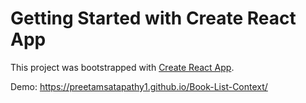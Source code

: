 # Getting Started with Create React App

This project was bootstrapped with [Create React App](https://github.com/facebook/create-react-app).

Demo: https://preetamsatapathy1.github.io/Book-List-Context/

